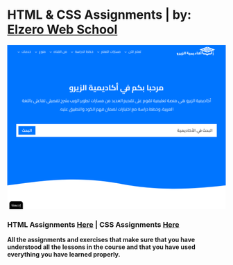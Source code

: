 # HTML & CSS Assignments | by: [Elzero Web School](https://elzero.org/)
![screenshot](./design/sh.png)
### HTML Assignments [Here](https://elzero.org/category/assignments/html-assignments/) | CSS Assignments [Here](https://elzero.org/category/assignments/css-assignments/)
**All the assignments and exercises that make sure that you have understood all the lessons in the course and that you have used everything you have learned properly.**
